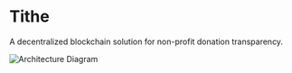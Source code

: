 # Tithe
A decentralized blockchain solution for non-profit donation transparency.


![Architecture Diagram](/Assets/achitecture.png)
